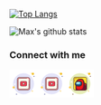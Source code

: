 [![Top Langs](https://github-readme-stats-sigma-five.vercel.app/api/top-langs/?username=maxmx03&layout=compact&theme=merko)](https://github.com/maxmx03)

![Max's github stats](https://github-readme-stats.vercel.app/api?username=maxmx03&hide=contribs,prst&theme=merko&show_icons=true)



### Connect with me

<a href="https://www.youtube.com/channel/UCITtX6ezIfzuDK3iR5DrbsA">
  <img align="left" alt="Milianor's YouTube" width="50px" src="https://raw.githubusercontent.com/maxmx03/maxmx03/main/icons/youtube.svg" />
</a>
<a href="https://www.youtube.com/channel/UCJjz-gqjmkoqXmWTUSU_kgQ">
  <img align="left" alt="Milianor's YouTube" width="50px" src="https://raw.githubusercontent.com/maxmx03/maxmx03/main/icons/youtube.svg" />
</a>
<a href="https://steamcommunity.com/id/milianor">
  <img align="left" alt="Milianor's steam" width="50px" src="https://raw.githubusercontent.com/maxmx03/maxmx03/main/icons/sus.svg" />
</a>
